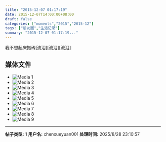 ```yaml
---
title: "2015-12-07 01:17:19"
date: 2015-12-07T14:00:00+08:00
draft: false
categories: ["moments","2015","2015-12"]
tags: ["朋友圈","生活记录"]
summary: "2015-12-07 01:17:19..."
---
```


我不想起床搬砖[流泪][流泪][流泪]

## 媒体文件

- ![Media 1](/Moments/photos/2015-12-07/201512070117190.jpg)
- ![Media 2](/Moments/photos/2015-12-07/201512070117191.jpg)
- ![Media 3](/Moments/photos/2015-12-07/201512070117192.jpg)
- ![Media 4](/Moments/photos/2015-12-07/201512070117193.jpg)
- ![Media 5](/Moments/photos/2015-12-07/201512070117194.jpg)
- ![Media 6](/Moments/photos/2015-12-07/201512070117195.jpg)
- ![Media 7](/Moments/photos/2015-12-07/201512070117196.jpg)
- ![Media 8](/Moments/photos/2015-12-07/201512070117197.jpg)
- ![Media 9](/Moments/photos/2015-12-07/201512070117198.jpg)

---

**帖子类型:** 1
**用户名:** chenxueyuan001
**处理时间:** 2025/8/28 23:10:57